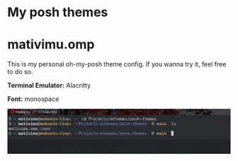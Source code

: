 # My posh themes

<h1>mativimu.omp</h1>
<p>This is my personal oh-my-posh theme config. If you wanna try it, feel free to do so.</p>

<p><strong>Terminal Emulator:</strong> Alacritty</p>
<p><strong>Font:</strong> monospace</p>

<img src="./assets/img/mativimu-prompt.png"></img>
